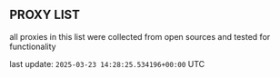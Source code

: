 ## PROXY LIST

all proxies in this list were collected from open sources and tested for functionality

last update: `2025-03-23 14:28:25.534196+00:00` UTC